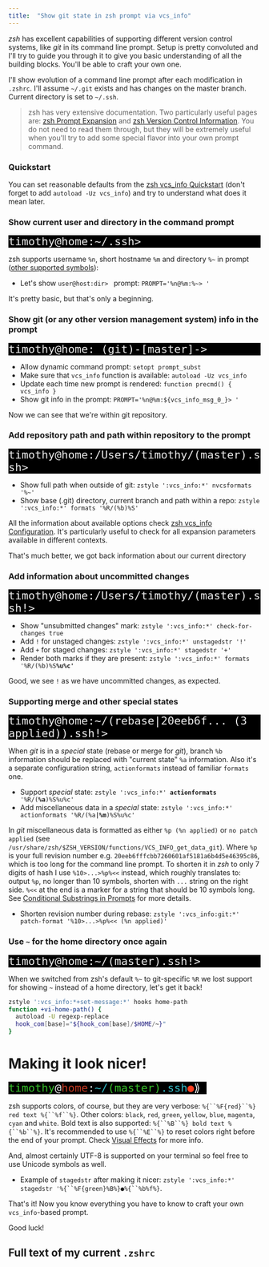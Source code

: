 ```yaml
---
title:  "Show git state in zsh prompt via vcs_info"
---
```


*zsh* has excellent capabilities of supporting different version control systems, like *git* in its command line prompt. Setup is pretty convoluted and I'll try to guide you through it to give you basic understanding of all the building blocks. You'll be able to craft your own one.

I'll show evolution of a command line prompt after each modification in `.zshrc`. I'll assume `~/.git` exists and has changes on the master branch. Current directory is set to `~/.ssh`.

<!--more-->

> zsh has very extensive documentation. Two particularly useful pages are: [zsh Prompt Expansion](http://zsh.sourceforge.net/Doc/Release/Prompt-Expansion.html) and [zsh Version Control Information](http://zsh.sourceforge.net/Doc/Release/User-Contributions.html#Version-Control-Information). You do not need to read them through, but they will be extremely useful when you'll try to add some special flavor into your own prompt command.

### Quickstart

<!-- Some magic from TextEdit -->
  <style type="text/css">
    p.p1 {margin: 0.0px 0.0px 0.0px 0.0px; line-height: 25.0px; font: 22.0px Menlo; color: #ededed; -webkit-text-stroke: #000000; background-color: #000000}
    p.p2 {margin: 0.0px 0.0px 0.0px 0.0px; line-height: 25.0px; font: 22.0px Menlo; color: #ededed; -webkit-text-stroke: #000000}
    p.p3 {margin: 0.0px 0.0px 0.0px 0.0px; line-height: 25.0px; font: 22.0px Menlo; color: #36be29; -webkit-text-stroke: #000000}
    span.s1 {font-kerning: none}
    span.s2 {font-kerning: none; background-color: #000000}
    span.s3 {font-kerning: none; color: #ededed; background-color: #000000}
    span.s4 {font-kerning: none; color: #c63a23; background-color: #000000}
    span.s5 {font-kerning: none; color: #35bdc9; background-color: #000000}
    span.s6 {font-kerning: none; color: #ff3e1f; background-color: #000000}
    span.s7 {font: 22.0px 'Apple Symbols'; font-kerning: none; color: #ffffff; background-color: #000000}
  </style>
<!-- Making sure of a monospace font -->
  <style type="text/css">
    p.p1, p.p2, p.p3 {  font-family: "Lucida Console", Monaco, monospace }
  </style>

You can set reasonable defaults from the [zsh vcs_info Quickstart](http://zsh.sourceforge.net/Doc/Release/User-Contributions.html#Quickstart) (don't forget to add `autoload -Uz vcs_info`) and try to understand what does it mean later.

### Show current user and directory in the command prompt

<p class="p1"><span class="s1">timothy@home:~/.ssh&gt;<span class="Apple-converted-space"> </span></span></p>

zsh supports username `%n`, short hostname `%m` and directory `%~` in prompt  ([other supported symbols](http://zsh.sourceforge.net/Doc/Release/Prompt-Expansion.html#Login-information)):

 - Let's show `user@host:dir> ` prompt: `PROMPT='%n@%m:%~> '`

It's pretty basic, but that's only a beginning.

### Show git (or any other version management system) info in the prompt

<p class="p1"><span class="s1">timothy@home: (git)-[master]-&gt;<span class="Apple-converted-space"> </span></span></p>

  - Allow dynamic command prompt: `setopt prompt_subst`
  - Make sure that `vcs_info` function is available: `autoload -Uz vcs_info`
  - Update each time new prompt is rendered: `function precmd() { vcs_info }`
  - Show git info in the prompt: `PROMPT='%n@%m:${vcs_info_msg_0_}> '`

Now we can see that we're within git repository.

### Add repository path and path within repository to the prompt

<p class="p1"><span class="s1">timothy@home:/Users/timothy/(master).ssh&gt;<span class="Apple-converted-space"> </span></span></p>

  - Show full path when outside of git: `zstyle ':vcs_info:*' nvcsformats '%~'`
  - Show base (.git) directory, current branch and path within a repo: 
    `zstyle ':vcs_info:*' formats '%R/(%b)%S'`

All the information about available options check [zsh vcs_info Configuration](http://zsh.sourceforge.net/Doc/Release/User-Contributions.html#Configuration-3). It's particularly useful to check for all expansion parameters available in different contexts.

That's much better, we got back information about our current directory

### Add information about uncommitted changes

<p class="p1"><span class="s1">timothy@home:/Users/timothy/(master).ssh!&gt;<span class="Apple-converted-space"> </span></span></p>

  - Show "unsubmitted changes" mark: `zstyle ':vcs_info:*' check-for-changes true`
  - Add `!` for unstaged changes: `zstyle ':vcs_info:*' unstagedstr '!'`
  - Add `+` for staged changes: `zstyle ':vcs_info:*' stagedstr '+'`
  - Render both marks if they are present: `zstyle ':vcs_info:*' formats '%R/(%b)%S`**`%u%c'`**

Good, we see `!` as we have uncommitted changes, as expected.

### Supporting merge and other special states

<p class="p1"><span class="s1">timothy@home:~/(rebase|20eeb6f... (3 applied)).ssh!&gt;<span class="Apple-converted-space"> </span></span></p>

When *git* is in a *special* state (rebase or merge for *git*), branch `%b` information should be replaced with "current state" `%a` information. Also it's a separate configuration string, `actionformats` instead of familiar `formats` one.

  - Support *special* state: `zstyle ':vcs_info:*' `**`actionformats`**` '%R/(`**`%a`**`)%S%u%c'`
  - Add miscellaneous data in a *special* state: `zstyle ':vcs_info:*' actionformats '%R/(%a`**`|%m`**`)%S%u%c'`

In *git* miscellaneous data is formatted as either `%p (%n applied)` or `no patch applied` (see `/usr/share/zsh/$ZSH_VERSION/functions/VCS_INFO_get_data_git`). Where `%p` is your full revision number e.g. `20eeb6fffcbb7260601af5181a6b4d5e46395c86`, which is too long for the command line prompt. To shorten it in *zsh* to only 7 digits of hash I use `%10>...>%p%<<` instead, which roughly translates to: output `%p`, no longer than 10 symbols, shorten with `...` string on the right side. `%<<` at the end is a marker for a string that should be 10 symbols long. See [Conditional Substrings in Prompts](http://zsh.sourceforge.net/Doc/Release/Prompt-Expansion.html#Conditional-Substrings-in-Prompts) for more details.

  - Shorten revision number during rebase: `zstyle ':vcs_info:git:*' patch-format '%10>...>%p%<< (%n applied)'`

### Use `~` for the home directory once again

<p class="p1"><span class="s1">timothy@home:~/(master).ssh!&gt;<span class="Apple-converted-space"> </span></span></p>

When we switched from zsh's default `%~` to git-specific `%R` we lost support for showing `~` instead of a home directory, let's get it back!

```sh
zstyle ':vcs_info:*+set-message:*' hooks home-path
function +vi-home-path() {
  autoload -U regexp-replace
  hook_com[base]="${hook_com[base]/$HOME/~}"
}
```

# Making it look nicer!

<p class="p3"><span class="s2">timothy</span><span class="s3">@</span><span class="s4">home</span><span class="s3">:</span><span class="s5">~/</span><span class="s2">(master)</span><span class="s5">.ssh</span><span class="s6"><b>●</b></span><span class="s7">⟫</span><span class="s3"><span class="Apple-converted-space"> </span></span></p>

zsh supports colors, of course, but they are very verbose: `%{``%F{red}``%} red text %{``%f``%}`. Other colors: `black`, `red`, `green`, `yellow`, `blue`, `magenta`, `cyan` and `white`. Bold text is also supported: `%{``%B``%} bold text %{``%b``%}`. It's recommended to use `%{``%E``%}` to reset colors right before the end of your prompt. Check [Visual Effects](http://zsh.sourceforge.net/Doc/Release/Prompt-Expansion.html#Visual-effects) for more info.

And, almost certainly UTF-8 is supported on your terminal so feel free to use Unicode symbols as well.

  - Example of `stagedstr` after making it nicer: `zstyle ':vcs_info:*' stagedstr '%{``%F{green}%B%}`**`●`**`%{``%b%f%}`.

That's it! Now you know everything you have to know to craft your own `vcs_info`-based prompt.

Good luck!

## Full text of my current `.zshrc`

<script src="https://gist.github.com/timothybasanov/87df55aad8ca8afe40d2.js"></script>

